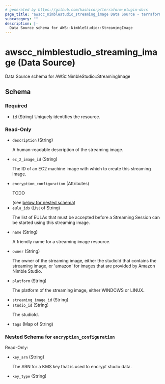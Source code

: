```yaml
---
# generated by https://github.com/hashicorp/terraform-plugin-docs
page_title: "awscc_nimblestudio_streaming_image Data Source - terraform-provider-awscc"
subcategory: ""
description: |-
  Data Source schema for AWS::NimbleStudio::StreamingImage
---
```


# awscc_nimblestudio_streaming_image (Data Source)

Data Source schema for AWS::NimbleStudio::StreamingImage



<!-- schema generated by tfplugindocs -->
## Schema

### Required

- `id` (String) Uniquely identifies the resource.

### Read-Only

- `description` (String) <p>A human-readable description of the streaming image.</p>
- `ec_2_image_id` (String) <p>The ID of an EC2 machine image with which to create this streaming image.</p>
- `encryption_configuration` (Attributes) <p>TODO</p> (see [below for nested schema](#nestedatt--encryption_configuration))
- `eula_ids` (List of String) <p>The list of EULAs that must be accepted before a Streaming Session can be started using this streaming image.</p>
- `name` (String) <p>A friendly name for a streaming image resource.</p>
- `owner` (String) <p>The owner of the streaming image, either the studioId that contains the streaming image, or 'amazon' for images that are provided by Amazon Nimble Studio.</p>
- `platform` (String) <p>The platform of the streaming image, either WINDOWS or LINUX.</p>
- `streaming_image_id` (String)
- `studio_id` (String) <p>The studioId. </p>
- `tags` (Map of String)

<a id="nestedatt--encryption_configuration"></a>
### Nested Schema for `encryption_configuration`

Read-Only:

- `key_arn` (String) <p>The ARN for a KMS key that is used to encrypt studio data.</p>
- `key_type` (String) <p/>


